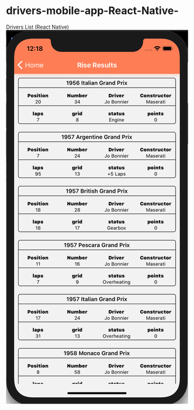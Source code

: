 # drivers-mobile-app-React-Native-
Drivers List (React Native)
![Иллюстрация к проекту](https://github.com/pioner92/drivers-mobile-app-React-Native-/blob/master/%D0%A1%D0%BD%D0%B8%D0%BC%D0%BE%D0%BA%20%D1%8D%D0%BA%D1%80%D0%B0%D0%BD%D0%B0%202020-10-10%20%D0%B2%200.18.16.png
)
